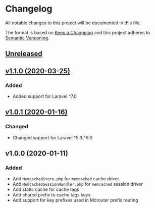 # Changelog

All notable changes to this project will be documented in this file.

The format is based on [Keep a Changelog](http://keepachangelog.com/en/1.0.0/)
and this project adheres to [Semantic Versioning](http://semver.org/spec/v2.0.0.html).


## [Unreleased](https://github.com/inspirum/mcrouter-php-laravel/compare/v1.1.0...master)


## [v1.1.0 (2020-03-25)](https://github.com/inspirum/mcrouter-php-laravel/compare/v1.0.1...v1.1.0)
### Added
- Added support for Laravel ^7.0


## [v1.0.1 (2020-01-16)](https://github.com/inspirum/mcrouter-php-laravel/compare/v1.0.0...v1.0.1)
### Changed
- Changed support for Laravel ^5.3|^6.0


## v1.0.0 (2020-01-11)
### Added
- Add `MemcachedStore.php` for `memcached` cache driver
- Add `MemcachedSessionHandler.php` for `memcached` session driver
- Add static cache for cache tags
- Add shared prefix to cache tags keys
- Add support for key prefixes used in Mcrouter prefix routing
